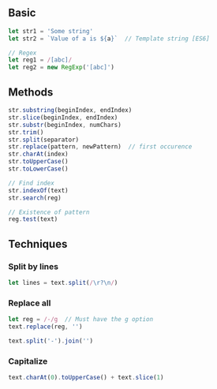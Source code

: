 ---
---

## Basic

```javascript
let str1 = 'Some string'
let str2 = `Value of a is ${a}`  // Template string [ES6]

// Regex
let reg1 = /[abc]/
let reg2 = new RegExp('[abc]')
```

## Methods

```javascript
str.substring(beginIndex, endIndex)
str.slice(beginIndex, endIndex)
str.substr(beginIndex, numChars)
str.trim()
str.split(separator)
str.replace(pattern, newPattern)  // first occurence
str.charAt(index)
str.toUpperCase()
str.toLowerCase()

// Find index
str.indexOf(text)
str.search(reg)

// Existence of pattern
reg.test(text)
```

## Techniques

### Split by lines

```javascript
let lines = text.split(/\r?\n/)
```

### Replace all

```javascript
let reg = /-/g  // Must have the g option
text.replace(reg, '')

text.split('-').join('')
```

### Capitalize

```javascript
text.charAt(0).toUpperCase() + text.slice(1)
```
